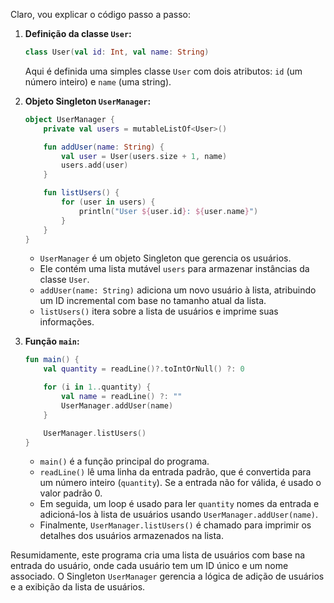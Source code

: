 Claro, vou explicar o código passo a passo:

1. **Definição da classe `User`:**
   ```kotlin
   class User(val id: Int, val name: String)
   ```
   Aqui é definida uma simples classe `User` com dois atributos: `id` (um número inteiro) e `name` (uma string).

2. **Objeto Singleton `UserManager`:**
   ```kotlin
   object UserManager {
       private val users = mutableListOf<User>()

       fun addUser(name: String) {
           val user = User(users.size + 1, name)
           users.add(user)
       }

       fun listUsers() {
           for (user in users) {
               println("User ${user.id}: ${user.name}")
           }
       }
   }
   ```
   - `UserManager` é um objeto Singleton que gerencia os usuários.
   - Ele contém uma lista mutável `users` para armazenar instâncias da classe `User`.
   - `addUser(name: String)` adiciona um novo usuário à lista, atribuindo um ID incremental com base no tamanho atual da lista.
   - `listUsers()` itera sobre a lista de usuários e imprime suas informações.

3. **Função `main`:**
   ```kotlin
   fun main() {
       val quantity = readLine()?.toIntOrNull() ?: 0

       for (i in 1..quantity) {
           val name = readLine() ?: ""
           UserManager.addUser(name)
       }

       UserManager.listUsers()
   }
   ```
   - `main()` é a função principal do programa.
   - `readLine()` lê uma linha da entrada padrão, que é convertida para um número inteiro (`quantity`). Se a entrada não for válida, é usado o valor padrão 0.
   - Em seguida, um loop é usado para ler `quantity` nomes da entrada e adicioná-los à lista de usuários usando `UserManager.addUser(name)`.
   - Finalmente, `UserManager.listUsers()` é chamado para imprimir os detalhes dos usuários armazenados na lista.

Resumidamente, este programa cria uma lista de usuários com base na entrada do usuário, onde cada usuário tem um ID único e um nome associado. O Singleton `UserManager` gerencia a lógica de adição de usuários e a exibição da lista de usuários.